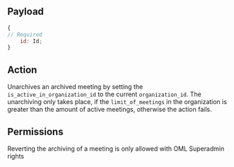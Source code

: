 ## Payload
```js
{
// Required
    id: Id;
}
```

## Action
Unarchives an archived meeting by setting the `is_active_in_organization_id` to the current `organization_id`.
The unarchiving only takes place, if the `limit_of_meetings` in the organization is greater than the amount of active meetings, otherwise the action fails. 

## Permissions
Reverting the archiving of a meeting is only allowed with OML Superadmin rights
